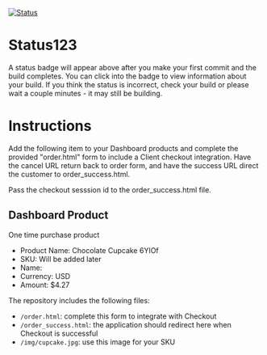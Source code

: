 [![Status](https://img.shields.io/badge/status-BUILDING%20COMMIT:%20d2e4940f0d839123a4b47b23625c66d070798225-yellow.svg)](https://github.com/raysaavedra-work/bakery_scaffold_0Bg76WQ9BTUceRjX/commit/d2e4940f0d839123a4b47b23625c66d070798225)



# Status123

A status badge will appear above after you make your first commit and the build completes. You can click into the badge to view information about your build. If you think the status is incorrect, check your build or please wait a couple minutes - it may still be building.

# Instructions

Add the following item to your Dashboard products and complete the provided "order.html" form to include a Client checkout integration. Have the cancel URL return back to order form, and have the success URL direct the customer to order_success.html.

Pass the checkout sesssion id to the order_success.html file.

## Dashboard Product
One time purchase product
* Product Name: Chocolate Cupcake 6YIOf
* SKU: Will be added later
* Name: 
* Currency: USD
* Amount: $4.27

The repository includes the following files:
* `/order.html`: complete this form to integrate with Checkout
* `/order_success.html`: the application should redirect here when Checkout is successful
* `/img/cupcake.jpg`: use this image for your SKU
